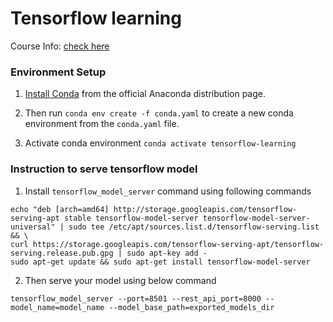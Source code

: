 # Tensorflow learning

Course Info: [check here](course-link.txt)

### Environment Setup

1. [Install Conda](https://docs.anaconda.com/anaconda/install/) from the official Anaconda distribution page.

2. Then run `conda env create -f conda.yaml` to create a new conda environment from the `conda.yaml` file.

3. Activate conda environment `conda activate tensorflow-learning`

### Instruction to serve tensorflow model

1. Install `tensorflow_model_server` command using following commands

```
echo "deb [arch=amd64] http://storage.googleapis.com/tensorflow-serving-apt stable tensorflow-model-server tensorflow-model-server-universal" | sudo tee /etc/apt/sources.list.d/tensorflow-serving.list && \
curl https://storage.googleapis.com/tensorflow-serving-apt/tensorflow-serving.release.pub.gpg | sudo apt-key add -
sudo apt-get update && sudo apt-get install tensorflow-model-server
```

2. Then serve your model using below command

`tensorflow_model_server --port=8501 --rest_api_port=8000 --model_name=model_name --model_base_path=exported_models_dir
`
